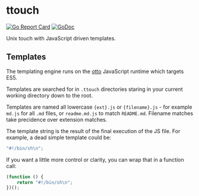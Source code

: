 # ttouch

[![Go Report Card](https://goreportcard.com/badge/github.com/donatj/ttouch)](https://goreportcard.com/report/github.com/donatj/ttouch)
[![GoDoc](https://godoc.org/github.com/donatj/ttouch?status.svg)](https://godoc.org/github.com/donatj/ttouch)

Unix touch with JavaScript driven templates.

## Templates

The templating engine runs on the [otto](https://github.com/robertkrimen/otto) JavaScript runtime which targets ES5.

Templates are searched for in `.ttouch` directories staring in your current
working directory down to the root. 

Templates are named all lowercase `{ext}.js` or `{filename}.js` - for example `md.js` for all `.md` files, or `readme.md.js` to match `README.md`. Filename matches take precidence over extension matches.

The template string is the result of the final execution of the JS file. For example, a dead simple template could be:

```js
"#!/bin/sh\n";
```

If you want a little more control or clarity, you can wrap that in a function call:

```js
(function () {
	return "#!/bin/sh\n";
})();
```